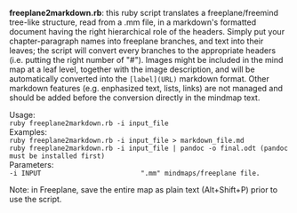 **freeplane2markdown.rb**: this ruby script translates a freeplane/freemind tree-like structure, read from a .mm file, in a markdown's formatted document having the right hierarchical role of the headers.
Simply put your chapter-paragraph names into freeplane branches, and text into their leaves; the script will convert every branches to the appropriate headers (i.e. putting the right number of "#").
Images might be included in the mind map at a leaf level, together with the image description, and will be automatically converted into the `[label](URL)` markdown format.
Other markdown features (e.g. enphasized text, lists, links) are not managed and should be added before the conversion directly in the mindmap text.
  
  Usage:  
  `ruby freeplane2markdown.rb -i input_file`  
  Examples:  
  `ruby freeplane2markdown.rb -i input_file > markdown_file.md`  
  `ruby freeplane2markdown.rb -i input_file | pandoc -o final.odt (pandoc must be installed first)`  
  Parameters:  
  `-i INPUT                         ".mm" mindmaps/freeplane file.`  


Note: in Freeplane, save the entire map as plain text (Alt+Shift+P) prior to use the script.

